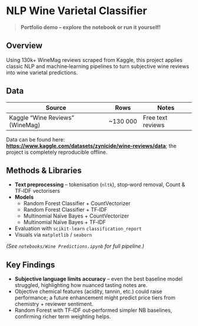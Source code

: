 # NLP Wine Varietal Classifier

> **Portfolio demo – explore the notebook or run it yourself!**

## Overview
Using 130k+ WineMag reviews scraped from Kaggle, this project applies classic NLP and machine‑learning pipelines to turn subjective wine reviews into wine varietal predictions.

## Data
| Source | Rows | Notes |
|--------|------|-------|
| Kaggle “Wine Reviews” (WineMag) | ~130 000 | Free text reviews |

Data can be found here: **https://www.kaggle.com/datasets/zynicide/wine-reviews/data**; the project is completely reproducible offline.

## Methods & Libraries
- **Text preprocessing** – tokenisation (`nltk`), stop‑word removal, Count & TF‑IDF vectorisers  
- **Models**  
  - Random Forest Classifier + CountVectorizer  
  - Random Forest Classifier + TF‑IDF  
  - Multinomial Naïve Bayes + CountVectorizer  
  - Multinomial Naïve Bayes + TF‑IDF  
- Evaluation with `scikit‑learn` `classification_report`  
- Visuals via `matplotlib` / `seaborn`

*(See `notebooks/Wine Predictions.ipynb` for full pipeline.)*

## Key Findings
- **Subjective language limits accuracy** – even the best baseline model struggled, highlighting how nuanced tasting notes are.  
- Objective chemical features (acidity, tannin, etc.) could raise performance; a future enhancement might predict price tiers from chemistry + reviewer sentiment.  
- Random Forest with TF‑IDF out‑performed simpler NB baselines, confirming richer term weighting helps.
